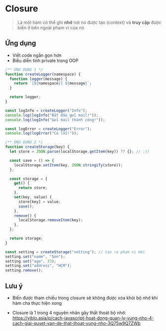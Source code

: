 # Closure

> Là một hàm có thể ghi **nhớ** nơi nó được tạo (context) và **truy cập** được biến ở bên ngoài phạm vi của nó

## Ứng dụng

- Viết code ngắn gọn hơn
- Biểu diễn tính private trong OOP

```js
/** ỨNG DỤNG 1 */
function createLogger(namespace) {
  function logger(message) {
    return `[${namespace}] ${message}`;
  }

  return logger;
}

const logInfo = createLogger("Info");
console.log(logInfo("Bắt đầu gửi mail!"));
console.log(logInfo("Gửi mail thành công!"));

const logError = createLogger("Error");
console.log(logError("Có lỗi!"));

/** ỨNG DỤNG 2 */
function createStorage(key) {
  let store = JSON.parse(localStorage.getItem(key)) ?? {}; // :))

  const save = () => {
    localStorage.setItem(key, JSON.stringify(store));
  };

  const storage = {
    get() {
      return store;
    },
    set(key, value) {
      store[key] = value;
      save();
    },
    remove() {
      localStorage.removeItem(key);
    },
  };

  return storage;
}

const setting = createStorage("setting"); // tạo ra phạm vi mới
setting.set("name", "Sơn");
setting.set("age", 23);
setting.set("address", "HCM");
setting.remove();
```

## Lưu ý

- Biến được tham chiếu trong closure sẽ không được xóa khỏi bộ nhớ khi hàm cha thực hiện xong

- Closure là 1 trong 4 nguyên nhân gây thất thoát bộ nhớ: https://viblo.asia/p/cach-javascript-hoat-dong-quan-ly-vung-nho-4-cach-giai-quyet-van-de-that-thoat-vung-nho-3Q75w9Q7ZWb
